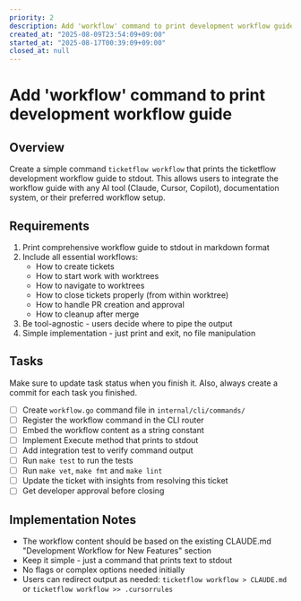 ```yaml
---
priority: 2
description: Add 'workflow' command to print development workflow guide
created_at: "2025-08-09T23:54:09+09:00"
started_at: "2025-08-17T00:39:09+09:00"
closed_at: null
---
```


# Add 'workflow' command to print development workflow guide

## Overview
Create a simple command `ticketflow workflow` that prints the ticketflow development workflow guide to stdout. This allows users to integrate the workflow guide with any AI tool (Claude, Cursor, Copilot), documentation system, or their preferred workflow setup.

## Requirements
1. Print comprehensive workflow guide to stdout in markdown format
2. Include all essential workflows:
   - How to create tickets
   - How to start work with worktrees
   - How to navigate to worktrees
   - How to close tickets properly (from within worktree)
   - How to handle PR creation and approval
   - How to cleanup after merge
3. Be tool-agnostic - users decide where to pipe the output
4. Simple implementation - just print and exit, no file manipulation

## Tasks
Make sure to update task status when you finish it. Also, always create a commit for each task you finished.

- [ ] Create `workflow.go` command file in `internal/cli/commands/`
- [ ] Register the workflow command in the CLI router
- [ ] Embed the workflow content as a string constant
- [ ] Implement Execute method that prints to stdout
- [ ] Add integration test to verify command output
- [ ] Run `make test` to run the tests
- [ ] Run `make vet`, `make fmt` and `make lint`
- [ ] Update the ticket with insights from resolving this ticket
- [ ] Get developer approval before closing

## Implementation Notes
- The workflow content should be based on the existing CLAUDE.md "Development Workflow for New Features" section
- Keep it simple - just a command that prints text to stdout
- No flags or complex options needed initially
- Users can redirect output as needed: `ticketflow workflow > CLAUDE.md` or `ticketflow workflow >> .cursorrules`